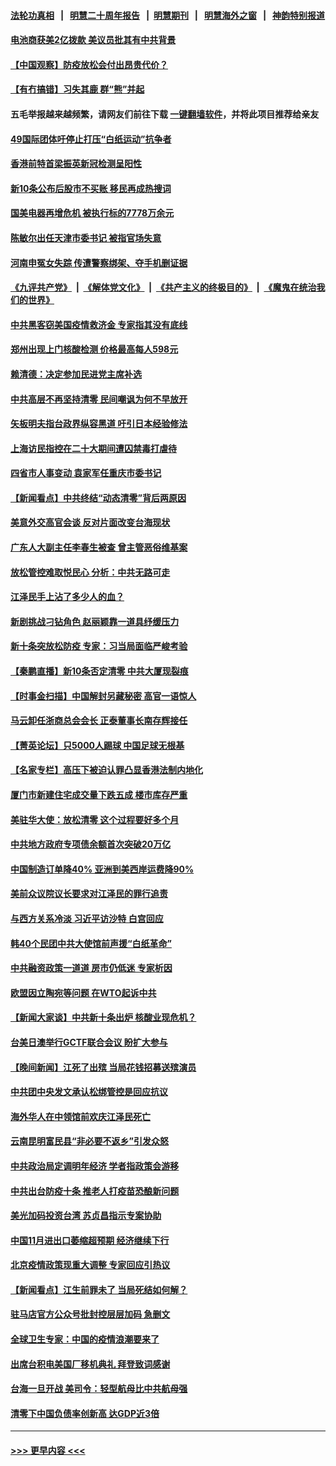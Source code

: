 #### [法轮功真相](https://github.com/gfw-breaker/truth/blob/master/README.md?t=0) &nbsp;&nbsp;|&nbsp;&nbsp; [明慧二十周年报告](https://github.com/gfw-breaker/mh-reports/blob/master/README.md?t=0) &nbsp;&nbsp;|&nbsp;&nbsp;[明慧期刊](https://github.com/gfw-breaker/mh-qikan) &nbsp;&nbsp;|&nbsp;&nbsp; [明慧海外之窗](https://github.com/gfw-breaker/mh-news/blob/master/README.md?t=0) &nbsp;&nbsp;|&nbsp;&nbsp; [神韵特别报道](https://github.com/gfw-breaker/mh-news/blob/master/shenyun.md?t=0)
#### [电池商获美2亿拨款 美议员批其有中共背景](../pages/nsc413/n13880881.md?t=12082350) 
#### [【中国观察】防疫放松会付出昂贵代价？](../pages/nsc413/n13880827.md?t=12082350) 
#### [【有冇搞错】习失其鹿 群“熊”并起](../pages/nsc413/n13880739.md?t=12082350) 
#### 五毛举报越来越频繁，请网友们前往下载 [一键翻墙软件](https://github.com/gfw-breaker/ssr-accounts)，并将此项目推荐给亲友
#### [49国际团体吁停止打压“白纸运动”抗争者](../pages/nsc413/n13880790.md?t=12082350) 
#### [香港前特首梁振英新冠检测呈阳性](../pages/nsc413/n13880843.md?t=12082350) 
#### [新10条公布后股市不买账 移民再成热搜词](../pages/nsc413/n13880761.md?t=12082350) 
#### [国美电器再增危机 被执行标的7778万余元](../pages/nsc413/n13880811.md?t=12082350) 
#### [陈敏尔出任天津市委书记 被指官场失意](../pages/nsc413/n13880757.md?t=12082350) 
#### [河南申冤女失踪 传遭警察绑架、夺手机删证据](../pages/nsc413/n13880211.md?t=12082350) 
#### [《九评共产党》](https://github.com/begood0513/9ping.md/blob/master/README.md) &nbsp;|&nbsp; [《解体党文化》](../../../../jtdwh.md/blob/master/README.md)  &nbsp;|&nbsp; [《共产主义的终极目的》](../../../../gczydzjmd.md/blob/master/README.md) &nbsp;|&nbsp; [《魔鬼在统治我们的世界》](../../../../mgztzwmdsj.md/blob/master/README.md) 
#### [中共黑客窃美国疫情救济金 专家指其没有底线](../pages/nsc413/n13880656.md?t=12082350) 
#### [郑州出现上门核酸检测 价格最高每人598元](../pages/nsc413/n13880659.md?t=12082350) 
#### [赖清德：决定参加民进党主席补选](../pages/nsc413/n13880711.md?t=12082350) 
#### [中共高层不再坚持清零 民间嘲讽为何不早放开](../pages/nsc413/n13880607.md?t=12082350) 
#### [矢板明夫指台政界纵容黑道 吁引日本经验修法](../pages/nsc413/n13880660.md?t=12082350) 
#### [上海访民指控在二十大期间遭囚禁毒打虐待](../pages/nsc413/n13880662.md?t=12082350) 
#### [四省市人事变动 袁家军任重庆市委书记](../pages/nsc413/n13880579.md?t=12082350) 
#### [【新闻看点】中共终结“动态清零”背后两原因](../pages/nsc413/n13880406.md?t=12082350) 
#### [美意外交高官会谈 反对片面改变台海现状](../pages/nsc413/n13880136.md?t=12082350) 
#### [广东人大副主任李春生被查 曾主管恶俗维基案](../pages/nsc413/n13880580.md?t=12082350) 
#### [放松管控难取悦民心 分析：中共无路可走](../pages/nsc413/n13880355.md?t=12082350) 
#### [江泽民手上沾了多少人的血？](../pages/nsc413/n13880318.md?t=12082350) 
#### [新剧挑战刁钻角色 赵丽颖靠一道具纾缓压力](../pages/nsc413/n13880417.md?t=12082350) 
#### [新十条突放松防疫 专家：习当局面临严峻考验](../pages/nsc413/n13877599.md?t=12082350) 
#### [【秦鹏直播】新10条否定清零 中共大厦现裂痕](../pages/nsc413/n13880424.md?t=12082350) 
#### [【时事金扫描】中国解封另藏秘密 高官一语惊人](../pages/nsc413/n13880420.md?t=12082350) 
#### [马云卸任浙商总会会长 正泰董事长南存辉接任](../pages/nsc413/n13880410.md?t=12082350) 
#### [【菁英论坛】只5000人踢球 中国足球无根基](../pages/nsc413/n13880289.md?t=12082350) 
#### [【名家专栏】高压下被迫认罪凸显香港法制内地化](../pages/nsc413/n13880257.md?t=12082350) 
#### [厦门市新建住宅成交量下跌五成 楼市库存严重](../pages/nsc413/n13880381.md?t=12082350) 
#### [美驻华大使：放松清零 这个过程要好多个月](../pages/nsc413/n13880375.md?t=12082350) 
#### [中共地方政府专项债余额首次突破20万亿](../pages/nsc413/n13880371.md?t=12082350) 
#### [中国制造订单降40% 亚洲到美西岸运费降90%](../pages/nsc413/n13880336.md?t=12082350) 
#### [美前众议院议长要求对江泽民的罪行追责](../pages/nsc413/n13880250.md?t=12082350) 
#### [与西方关系冷淡 习近平访沙特 白宫回应](../pages/nsc413/n13880338.md?t=12082350) 
#### [韩40个民团中共大使馆前声援“白纸革命”](../pages/nsc413/n13880175.md?t=12082350) 
#### [中共融资政策一道道 房市仍低迷 专家析因](../pages/nsc413/n13880287.md?t=12082350) 
#### [欧盟因立陶宛等问题 在WTO起诉中共](../pages/nsc413/n13880268.md?t=12082350) 
#### [【新闻大家谈】中共新十条出炉 核酸业现危机？](../pages/nsc413/n13880270.md?t=12082350) 
#### [台美日澳举行GCTF联合会议 盼扩大参与](../pages/nsc413/n13880053.md?t=12082350) 
#### [【晚间新闻】江死了出殡 当局花钱招募送殡演员](../pages/nsc413/n13880213.md?t=12082350) 
#### [中共团中央发文承认松绑管控是回应抗议](../pages/nsc413/n13880124.md?t=12082350) 
#### [海外华人在中领馆前欢庆江泽民死亡](../pages/nsc413/n13880142.md?t=12082350) 
#### [云南昆明富民县“非必要不返乡”引发众怒](../pages/nsc413/n13880125.md?t=12082350) 
#### [中共政治局定调明年经济 学者指政策会游移](../pages/nsc413/n13880122.md?t=12082350) 
#### [中共出台防疫十条 推老人打疫苗恐酿新问题](../pages/nsc413/n13879892.md?t=12082350) 
#### [美光加码投资台湾 苏贞昌指示专案协助](../pages/nsc413/n13880012.md?t=12082350) 
#### [中国11月进出口萎缩超预期 经济继续下行](../pages/nsc413/n13880013.md?t=12082350) 
#### [北京疫情政策现重大调整 专家回应引热议](../pages/nsc413/n13879917.md?t=12082350) 
#### [【新闻看点】江生前罪未了 当局死结如何解？](../pages/nsc413/n13879741.md?t=12082350) 
#### [驻马店官方公众号批封控层层加码 急删文](../pages/nsc413/n13879943.md?t=12082350) 
#### [全球卫生专家：中国的疫情浪潮要来了](../pages/nsc413/n13879888.md?t=12082350) 
#### [出席台积电美国厂移机典礼 拜登致词感谢](../pages/nsc413/n13879848.md?t=12082350) 
#### [台海一旦开战 美司令：轻型航母比中共航母强](../pages/nsc413/n13879801.md?t=12082350) 
#### [清零下中国负债率创新高 达GDP近3倍](../pages/nsc413/n13879828.md?t=12082350) 

----
#### [ >>> 更早内容 <<< ](../indexes/nsc413-earlier.md)
